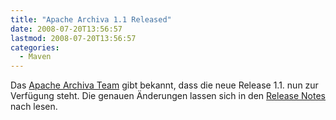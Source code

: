 ```yaml
---
title: "Apache Archiva 1.1 Released"
date: 2008-07-20T13:56:57
lastmod: 2008-07-20T13:56:57
categories:
  - Maven
---
```

Das <a href="http://archiva.apache.org"  title="Archiva">Apache Archiva Team</a> gibt bekannt, dass die neue Release 1.1. nun zur Verfügung steht. Die genauen Änderungen lassen sich in den <a href="http://archiva.apache.org/docs/1.1/release-notes.html"  title="Release Notes">Release Notes</a> nach lesen.

